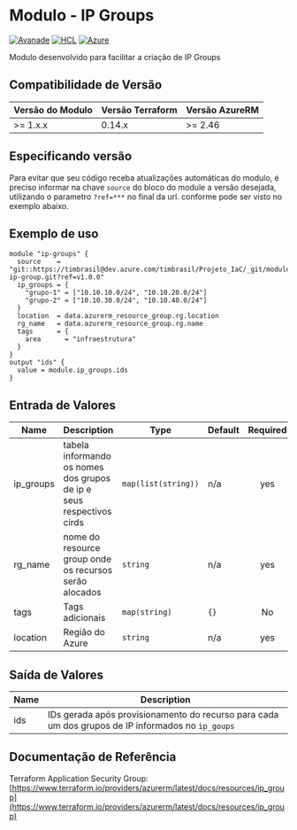 
# Modulo - IP Groups
[![Avanade](https://img.shields.io/badge/create%20by-Avanade-orange)](https://www.avanade.com/pt-br/about-avanade) [![HCL](https://img.shields.io/badge/language-HCL-blueviolet)](https://www.terraform.io/)
[![Azure](https://img.shields.io/badge/provider-Azure-blue)](https://registry.terraform.io/providers/hashicorp/azurerm/latest)

Modulo desenvolvido para facilitar a criação de IP Groups

## Compatibilidade de Versão

| Versão do Modulo | Versão Terraform | Versão AzureRM |
|----------------|-------------------| --------------- |
| >= 1.x.x       | 0.14.x            | >= 2.46         |

## Especificando versão

Para evitar que seu código receba atualizações automáticas do modulo, é preciso informar na chave `source` do bloco do module a versão desejada, utilizando o parametro `?ref=***` no final da url. conforme pode ser visto no exemplo abaixo.

## Exemplo de uso


```hcl
module "ip-groups" {
  source    = "git::https://timbrasil@dev.azure.com/timbrasil/Projeto_IaC/_git/modulo-ip-group.git?ref=v1.0.0"
  ip_groups = {
    "grupo-1" = ["10.10.10.0/24", "10.10.20.0/24"]
    "grupo-2" = ["10.10.30.0/24", "10.10.40.0/24"]
  }
  location  = data.azurerm_resource_group.rg.location
  rg_name   = data.azurerm_resource_group.rg.name
  tags      = {
    area      = "infraestrutura"
  }
}
output "ids" {
  value = module.ip_groups.ids
}
```

## Entrada de Valores

| Name | Description | Type | Default | Required |
|------|-------------|------|---------|:--------:|
| ip_groups | tabela informando os nomes dos grupos de ip e seus respectivos cirds | `map(list(string))` | n/a | yes |
| rg_name | nome do resource group onde os recursos serão alocados | `string` | n/a | yes |
| tags | Tags adicionais | `map(string)` | `{}` | No |
| location | Região do Azure | `string` | n/a | yes |


## Saída de Valores

| Name | Description |
|------|-------------|
| ids | IDs gerada após provisionamento do recurso para cada um dos grupos de IP informados no `ip_goups` |

## Documentação de Referência

Terraform Application Security Group: [https://www.terraform.io/providers/azurerm/latest/docs/resources/ip_group](https://www.terraform.io/providers/azurerm/latest/docs/resources/ip_group)
